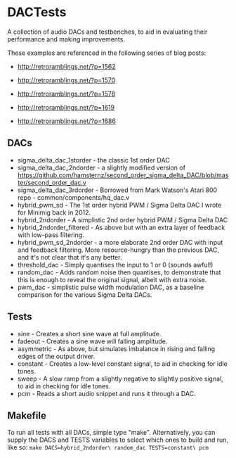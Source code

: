 # DACTests

A collection of audio DACs and testbenches, to aid in evaluating their performance
and making improvements.

These examples are referenced in the following series of blog posts:
* http://retroramblings.net/?p=1562
* http://retroramblings.net/?p=1570
* http://retroramblings.net/?p=1578

* http://retroramblings.net/?p=1619
* http://retroramblings.net/?p=1686

## DACs

* sigma\_delta\_dac\_1storder - the classic 1st order DAC
* sigma\_delta\_dac\_2ndorder - a slightly modified version of https://github.com/hamsternz/second_order_sigma_delta_DAC/blob/master/second_order_dac.v
* sigma\_delta\_dac\_3rdorder - Borrowed from Mark Watson's Atari 800 repo - common/components/hq_dac.v
* hybrid\_pwm\_sd - The 1st order hybrid PWM / Sigma Delta DAC I wrote for Minimig back in 2012.
* hybrid\_2ndorder - A simplistic 2nd order hybrid PWM / Sigma Delta DAC
* hybrid\_2ndorder\_filtered - As above but with an extra layer of feedback with low-pass filtering.
* hybrid\_pwm\_sd_2ndorder - a more elaborate 2nd order DAC with input and feedback filtering.  More resource-hungry than the previous DAC, and it's not clear that it's any better.
* threshold_dac - Simply quantises the input to 1 or 0 (sounds awful!)
* random_dac - Adds random noise then quantises, to demonstrate that this is enough to reveal the original signal, albeit with extra noise.
* pwm_dac - simplistic pulse width modulation DAC, as a baseline comparison for the various Sigma Delta DACs.

## Tests

* sine - Creates a short sine wave at full amplitude.
* fadeout - Creates a sine wave will falling amplitude.
* asymmetric - As above, but simulates imbalance in rising and falling edges of the output driver.
* constant - Creates a low-level constant signal, to aid in checking for idle tones.
* sweep - A slow ramp from a slightly negative to slightly positive signal, to aid in checking for idle tones.
* pcm - Reads a short audio snippet and runs it through a DAC.

## Makefile
To run all tests with all DACs, simple type "make".
Alternatively, you can supply the DACS and TESTS variables to select which ones to build and run, like so:
```make DACS=hybrid_2ndorder\ random_dac TESTS=constant\ pcm```

